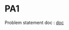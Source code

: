# PA1 

Problem statement doc : [doc](https://docs.google.com/document/d/1k41hHEjPwVkBq_cysicdD2N_NGMZSUL3EdEO_FAl2ts/edit?tab=t.0)
